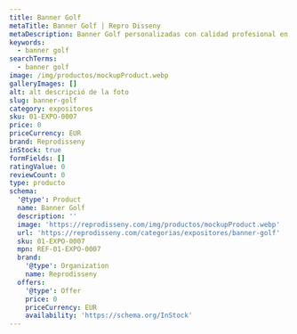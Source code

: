 ```yaml
---
title: Banner Golf
metaTitle: Banner Golf | Repro Disseny
metaDescription: Banner Golf personalizadas con calidad profesional en Cataluña.
keywords:
  - banner golf
searchTerms:
  - banner golf
image: /img/productos/mockupProduct.webp
galleryImages: []
alt: alt descripció de la foto
slug: banner-golf
category: expositores
sku: 01-EXPO-0007
price: 0
priceCurrency: EUR
brand: Reprodisseny
inStock: true
formFields: []
ratingValue: 0
reviewCount: 0
type: producto
schema:
  '@type': Product
  name: Banner Golf
  description: ''
  image: 'https://reprodisseny.com/img/productos/mockupProduct.webp'
  url: 'https://reprodisseny.com/categorias/expositores/banner-golf'
  sku: 01-EXPO-0007
  mpn: REF-01-EXPO-0007
  brand:
    '@type': Organization
    name: Reprodisseny
  offers:
    '@type': Offer
    price: 0
    priceCurrency: EUR
    availability: 'https://schema.org/InStock'
---
```


